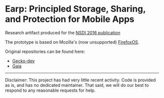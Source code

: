 Earp: Principled Storage, Sharing, and Protection for Mobile Apps
======
Research artifact produced for the
[NSDI 2016 publication](https://www.cs.utexas.edu/~witchel/pubs/xu16nsdi-earp.pdf)

The prototype is based on Mozilla's (now unsupported)
[FirefoxOS](https://developer.mozilla.org/en-US/docs/Archive/B2G_OS/Introduction).

Original repositories can be found here:
  * [Gecko-dev](https://github.com/mozilla-b2g/gecko-b2g)
  * [Gaia](https://github.com/mozilla-b2g/gaia)

---
Disclaimer: This project has had very little recent activity. Code is provided
as is, and has no dedicated maintainer. That said, we will do our best to
respond to any reasonable requests for help.
